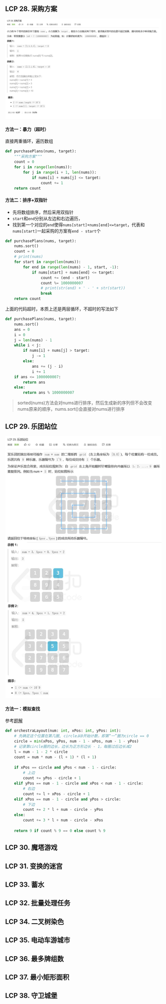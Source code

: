 ## LCP 28. 采购方案

![题目描述](img/LCP28.png)

#### 方法一：暴力（超时）

直接两重循环，遍历数组

```python
def purchasePlans(nums, target):
    """采购方案"""
    count = 0
    for i in range(len(nums)):
        for j in range(i + 1, len(nums)):
            if nums[i] + nums[j] <= target:
                count += 1
    return count
```

#### 方法二：排序+双指针

- 先将数组排序，然后采用双指针
- `start`和`end`分别从左边和右边遍历，
- 找到第一个对应的`end`使得`nums[start]+nums[end]<=target`，代表和`nums[start]`一起采购的方案有`end - start`个

```python
def purchasePlans(nums, target):
    nums.sort()
    count = 0
    # print(nums)
    for start in range(len(nums)):
        for end in range(len(nums) - 1, start, -1):
            if nums[start] + nums[end] <= target:
                count += (end - start)
                count %= 1000000007
                # print(str(end) + ' - ' + str(start))
                break
    return count
```

上面的代码超时，本质上还是两层循环，不超时的写法如下

```python
def purchasePlans(nums, target):
    nums.sort()
    ans = 0
    i = 0
    j = len(nums) - 1
    while i < j:
        if nums[i] + nums[j] > target:
            j -= 1
        else:
            ans += (j - i)
            i += 1
    if ans <= 1000000007:
        return ans
    else:
        return ans % 1000000007
```

> sorted(nums)方法会对nums进行排序，然后生成新的序列但不会改变nums原来的顺序，nums.sort()会直接对nums进行排序

## LCP 29. 乐团站位

![题目描述](img/LCP29.jpg)

#### 方法一：模拟查找

参考[题解](https://leetcode-cn.com/problems/SNJvJP/solution/san-ju-hua-rang-li-kou-wei-wo-bao-long18-2nsi/)

```python
def orchestraLayout(num: int, xPos: int, yPos: int):
    # 先确定这个位置在第几圈, circle从0开始计数，即第“一”圈为circle == 0
    circle = min(xPos, yPos, num - 1 - xPos, num - 1 - yPos)
    # 记录第circle圈的边长，边长为正方形边长 - 1，每圈过后边长减2
    l = num - 1 - 2 * circle
    count = num * num - (l + 1) * (l + 1)

    if xPos == circle and yPos < num - 1 - circle:
        # 上边
        count += yPos - circle + 1
    elif yPos == num - 1 - circle and xPos < num - 1 - circle:
        # 右边
        count += l + xPos - circle + 1
    elif xPos == num - 1 - circle and yPos > circle:
        # 下边
        count += 2 * l + num - circle - yPos
    else:
        count += 3 * l + num - circle - xPos

    return 9 if count % 9 == 0 else count % 9
```

## LCP 30. 魔塔游戏

## LCP 31. 变换的迷宫

## LCP 33. 蓄水

## LCP 32. 批量处理任务

## LCP 34. 二叉树染色

## LCP 35. 电动车游城市

## LCP 36. 最多牌组数

## LCP 37. 最小矩形面积

## LCP 38. 守卫城堡
